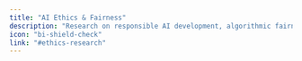 ```yaml
---
title: "AI Ethics & Fairness"
description: "Research on responsible AI development, algorithmic fairness, and ethical considerations in machine learning systems."
icon: "bi-shield-check"
link: "#ethics-research"
---
```

